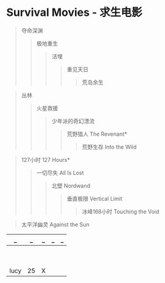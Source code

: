 # Survival Movies - 求生电影

>夺命深渊
>>极地重生
>>>活埋
>>>>重见天日
>>>>>荒岛余生

>丛林
>>火星救援
>>>少年派的奇幻漂流
>>>>荒野猎人 The Revenant*
>>>>>荒野生存 Into the Wild

>127小时 127 Hours*
>>一切尽失 All Is Lost
>>>北壁 Nordwand
>>>>垂直极限 Vertical Limit
>>>>>冰峰168小时 Touching the Void

>太平洋幽灵 Against the Sun

| _ | _ | _ | _ | _ |
|:---:|:---:|:---:|:---:|:---:|
| []() | []() | []() | []() | []() |
| []() | []() | []() | []() | []() |
| []() | []() | []() | []() | []() |
| []() | []() | []() | []() | []() |
| []() | []() | []() | []() | []() |
| []() | []() | []() | []() | []() |
| []() | []() | []() | []() | []() |
| []() | []() | []() | []() | []() |
| []() | []() | []() | []() | []() |
| lucy | 25 | X |
